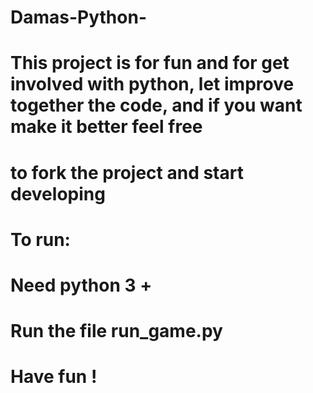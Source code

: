 # Damas-Python-

# This project is for fun and for get involved with python, let improve together the code, and if you want make it better feel free
# to fork the project and start developing 

# To run:
# Need python 3 + 
# Run the file run_game.py 


# Have fun !